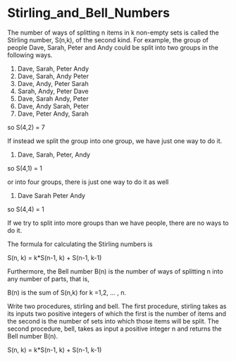 # Stirling_and_Bell_Numbers

The number of ways of splitting n items in k non-empty sets is called the Stirling number, S(n,k), of the second kind. For example, the group of people Dave, Sarah, Peter and Andy could be split into two groups in the following ways.

1.   Dave, Sarah, Peter          Andy
2.   Dave, Sarah, Andy          Peter
3.   Dave, Andy, Peter          Sarah
4.   Sarah, Andy, Peter          Dave
5.   Dave, Sarah               Andy, Peter
6.   Dave, Andy               Sarah, Peter
7.   Dave, Peter               Andy, Sarah

so S(4,2) = 7

If instead we split the group into one group, we have just one way to do it.

1. Dave, Sarah, Peter, Andy

so S(4,1) = 1

or into four groups, there is just one way to do it as well

1. Dave        Sarah          Peter         Andy

so S(4,4) = 1

If we try to split into more groups than we have people, there are no ways to do it.

The formula for calculating the Stirling numbers is

 S(n, k) = k*S(n-1, k) + S(n-1, k-1)

Furthermore, the Bell number B(n) is the number of ways of splitting n into any number of parts, that is,

B(n) is the sum of S(n,k) for k =1,2, ... , n.

Write two procedures, stirling and bell. The first procedure, stirling takes as its inputs two positive integers of which the first is the number of items and the second is the number of sets into which those items will be split. The second procedure, bell, takes as input a positive integer n and returns the Bell number B(n).

 S(n, k) = k*S(n-1, k) + S(n-1, k-1)
